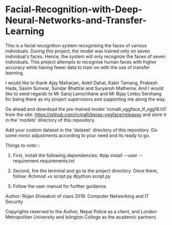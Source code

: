 # Facial-Recognition-with-Deep-Neural-Networks-and-Transfer-Learning

This is a facial recognition system recognising the faces of various individuals. During this project, the model was trained only on seven individual's faces. Hence, the system will only recognize the faces of seven individuals. This project attempts to recognise human faces with higher accuracy while having fewer data to train on with the use of transfer learning.

I would like to thank Ajay Maharjan, Ankit Dahal, Kabir Tamang, Prabesh Hada, Sasim Sunwar, Sundar Bhattrai and Suryansh Mathema. And I would like to send regards to Mr Saroj Lamichhane and Mr Bijay Limbu Senihang for being there as my project supervisors and supporting me along the way.

Go ahead and download the pre-trained model 'rcmalli_vggface_tf_vgg16.h5' from the site: https://github.com/rcmalli/keras-vggface/releases and store it in the 'models' directory of this repository. 

Add your custom dataset in the 'dataset' directory of this repository. Do some minor adjustments according to your need and its ready to go.


Things to note:::

1. First, install the following dependencies:
    #pip install --user --requirement requirements.txt

2. Second, fire the terminal and go to the project directory. Once there, follow:
    #chmod +x script.py
    #python script.py

3. Follow the user manual for further guidance.


Author: Rojan Shiwakoti of class 2018. Computer Networking and IT Security

Copyrights reserved to the Author, Nepal Police as a client, and London Metropolitan University and Islington College as the academic partners.
